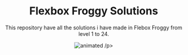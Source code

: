 <h1 align="center">Flexbox Froggy Solutions</h1>

<p align="center">This repository have all the solutions i have made in Flebox Froggy from level 1 to 24.</p>


<p align="center">
  <img src="https://user-images.githubusercontent.com/106592392/180084320-a9d2201f-f000-4c32-a9f5-90b89f8fae70.gif" alt="animated" />
/p>
